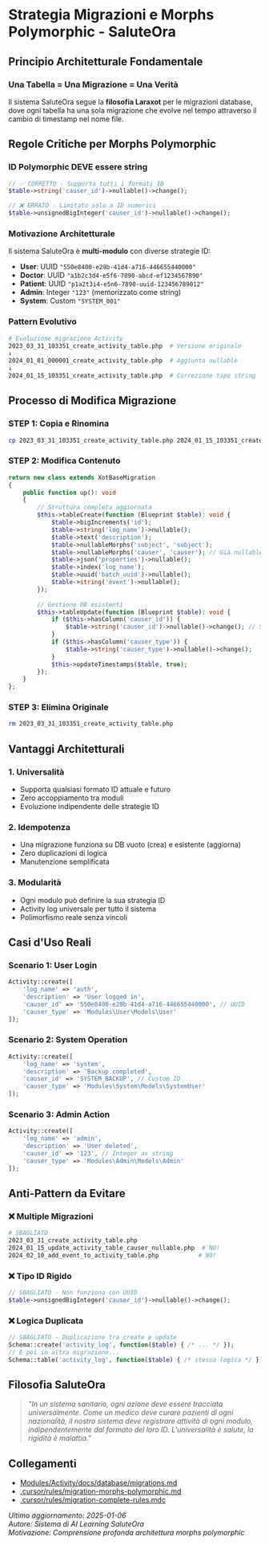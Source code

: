 # Strategia Migrazioni e Morphs Polymorphic - SaluteOra

## Principio Architetturale Fondamentale

### Una Tabella = Una Migrazione = Una Verità

Il sistema SaluteOra segue la **filosofia Laraxot** per le migrazioni database, dove ogni tabella ha una sola migrazione che evolve nel tempo attraverso il cambio di timestamp nel nome file.

## Regole Critiche per Morphs Polymorphic

### ID Polymorphic DEVE essere string

```php
// ✅ CORRETTO - Supporta tutti i formati ID
$table->string('causer_id')->nullable()->change();

// ❌ ERRATO - Limitato solo a ID numerici
$table->unsignedBigInteger('causer_id')->nullable()->change();
```

### Motivazione Architetturale

Il sistema SaluteOra è **multi-modulo** con diverse strategie ID:

- **User**: UUID `"550e8400-e29b-41d4-a716-446655440000"`
- **Doctor**: UUID `"a1b2c3d4-e5f6-7890-abcd-ef1234567890"`
- **Patient**: UUID `"p1a2t3i4-e5n6-7890-uuid-123456789012"`
- **Admin**: Integer `"123"` (memorizzato come string)
- **System**: Custom `"SYSTEM_001"`

### Pattern Evolutivo

```bash
# Evoluzione migrazione Activity
2023_03_31_103351_create_activity_table.php  # Versione originale
↓
2024_01_01_000001_create_activity_table.php  # Aggiunta nullable
↓  
2024_01_15_103351_create_activity_table.php  # Correzione tipo string
```

## Processo di Modifica Migrazione

### STEP 1: Copia e Rinomina
```bash
cp 2023_03_31_103351_create_activity_table.php 2024_01_15_103351_create_activity_table.php
```

### STEP 2: Modifica Contenuto
```php
return new class extends XotBaseMigration
{
    public function up(): void
    {
        // Struttura completa aggiornata
        $this->tableCreate(function (Blueprint $table): void {
            $table->bigIncrements('id');
            $table->string('log_name')->nullable();
            $table->text('description');
            $table->nullableMorphs('subject', 'subject');
            $table->nullableMorphs('causer', 'causer'); // Già nullable per design
            $table->json('properties')->nullable();
            $table->index('log_name');
            $table->uuid('batch_uuid')->nullable();
            $table->string('event')->nullable();
        });
        
        // Gestione DB esistenti
        $this->tableUpdate(function (Blueprint $table): void {
            if ($this->hasColumn('causer_id')) {
                $table->string('causer_id')->nullable()->change(); // STRING!
            }
            if ($this->hasColumn('causer_type')) {
                $table->string('causer_type')->nullable()->change();
            }
            $this->updateTimestamps($table, true);
        });
    }
};
```

### STEP 3: Elimina Originale
```bash
rm 2023_03_31_103351_create_activity_table.php
```

## Vantaggi Architetturali

### 1. **Universalità**
- Supporta qualsiasi formato ID attuale e futuro
- Zero accoppiamento tra moduli
- Evoluzione indipendente delle strategie ID

### 2. **Idempotenza**
- Una migrazione funziona su DB vuoto (crea) e esistente (aggiorna)
- Zero duplicazioni di logica
- Manutenzione semplificata

### 3. **Modularità**
- Ogni modulo può definire la sua strategia ID
- Activity log universale per tutto il sistema
- Polimorfismo reale senza vincoli

## Casi d'Uso Reali

### Scenario 1: User Login
```php
Activity::create([
    'log_name' => 'auth',
    'description' => 'User logged in',
    'causer_id' => '550e8400-e29b-41d4-a716-446655440000', // UUID
    'causer_type' => 'Modules\User\Models\User'
]);
```

### Scenario 2: System Operation
```php
Activity::create([
    'log_name' => 'system',
    'description' => 'Backup completed',
    'causer_id' => 'SYSTEM_BACKUP', // Custom ID
    'causer_type' => 'Modules\System\Models\SystemUser'
]);
```

### Scenario 3: Admin Action
```php
Activity::create([
    'log_name' => 'admin',
    'description' => 'User deleted',
    'causer_id' => '123', // Integer as string
    'causer_type' => 'Modules\Admin\Models\Admin'
]);
```

## Anti-Pattern da Evitare

### ❌ Multiple Migrazioni
```bash
# SBAGLIATO
2023_03_31_create_activity_table.php
2024_01_15_update_activity_table_causer_nullable.php  # NO!
2024_02_10_add_event_to_activity_table.php           # NO!
```

### ❌ Tipo ID Rigido
```php
// SBAGLIATO - Non funziona con UUID
$table->unsignedBigInteger('causer_id')->nullable()->change();
```

### ❌ Logica Duplicata
```php
// SBAGLIATO - Duplicazione tra create e update
Schema::create('activity_log', function($table) { /* ... */ });
// E poi in altra migrazione...
Schema::table('activity_log', function($table) { /* stessa logica */ });
```

## Filosofia SaluteOra

> *"In un sistema sanitario, ogni azione deve essere tracciata universalmente. Come un medico deve curare pazienti di ogni nazionalità, il nostro sistema deve registrare attività di ogni modulo, indipendentemente dal formato del loro ID. L'universalità è salute, la rigidità è malattia."*

## Collegamenti

- [Modules/Activity/docs/database/migrations.md](../laravel/Modules/Activity/docs/database/migrations.md)
- [.cursor/rules/migration-morphs-polymorphic.md](../.cursor/rules/migration-morphs-polymorphic.md)
- [.cursor/rules/migration-complete-rules.mdc](../.cursor/rules/migration-complete-rules.mdc)

*Ultimo aggiornamento: 2025-01-06*  
*Autore: Sistema di AI Learning SaluteOra*  
*Motivazione: Comprensione profonda architettura morphs polymorphic*


